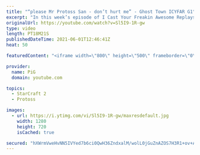 ```yaml
---
title: "“please Mr Protoss San - don’t hurt me” - Ghost Town ICYFAR G1"
excerpt: "In this week’s episode of I Cast Your Freakin Awesome Replays (ICYFAR) players sent in their replays that had them destroy enemy units while leaving buildings mostly unharmed.  CURRENT ICYFAR CHALLENGE: “Snake” - Every building needs to touch another building (Creep Tumors count) Hatches/CCs/Nexus can"
originalUrl: https://youtube.com/watch?v=Sl5I9-1R-gw
type: video
length: PT18M21S
publishedDateTime: 2021-06-01T12:46:41Z
heat: 50

featuredContent: "<iframe width=\"800\" height=\"500\" frameborder=\"0\" src=\"https://www.youtube.com/embed/Sl5I9-1R-gw\" allow=\"accelerometer; autoplay; encrypted-media; gyroscope; picture-in-picture\" allowfullscreen></iframe>"

provider:
  name: PiG
  domain: youtube.com

topics:
  - StarCraft 2
  - Protoss

images:
  - url: https://i.ytimg.com/vi/Sl5I9-1R-gw/maxresdefault.jpg
    width: 1280
    height: 720
    isCached: true

secured: "hXWrmVweHvNN5IVYed7b6ci0QwH36ZndxalM/wolL0jGuZnAZOS7H3R1+ov+Anwu2YwUdkMDaex33kyMq0FRKKgxT6+ooRcNicMl5mX+54c4U2txiUYaLNEusPONJUlpuQdkJRJhgmf4TY2ThurqpZxbq7siqVs9PeJiVU7/qES6DCnsBDL/5P0uCSpzz1YGj18ftvrSRMgZ5XFsCW/eJA+aHMVMQQbdPCUT3xUORl/Hj6EyMOfiGFJajVlJx2leCoo/O3Cw+zIEuqrxdbEYLHnz9PKr/BxD7e8Yz2sLbREq6jsInOumGjcTIPZUqckmtpIIVaLV3iipyEBqcNxrglQYJedU42V7wvLOx4yunnYVVH4jkLFRHFDtunbXVpIbaSBhraJwDrFP8b0/r9BhcrBqaSWyNhonRoQOu1D3aiI=;H0ElBWlkjMpAXwkiSGrHdQ=="
---
```



